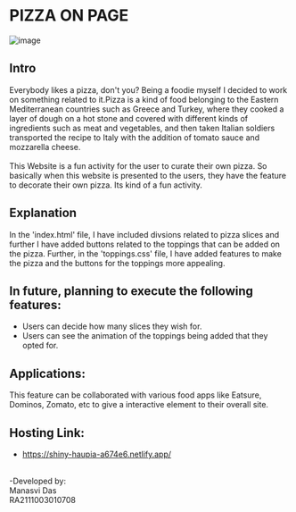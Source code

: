    # PIZZA ON PAGE
![image](https://user-images.githubusercontent.com/91024452/195990673-6f5ca6ad-9c5c-4a95-b910-a95bf1d40f66.png)

## Intro
Everybody likes a pizza, don't you? Being a foodie myself I decided to work on something related to it.Pizza is a kind of food belonging to the Eastern Mediterranean countries such as Greece and Turkey, where they cooked a layer of dough on a hot stone and covered with different kinds of ingredients such as meat and vegetables, and then taken Italian soldiers transported the recipe to Italy with the addition of tomato sauce and mozzarella cheese.\
\
This Website is a fun activity for the user to curate their own pizza. So basically when this website is presented to the users, they have the feature to decorate their own pizza.
Its kind of a fun activity.

## Explanation
In the 'index.html' file, I have included divsions related to pizza slices and further I have added buttons related to the toppings that can be added on the pizza.
 Further, in the 'toppings.css' file, I have added features to make the pizza and the buttons for the toppings more appealing.

## In future, planning to execute the following features:

- Users can decide how many slices they wish for.
- Users can see the animation of the toppings being added that they opted for.


## Applications:
This feature can be collaborated with various food apps like Eatsure, Dominos, Zomato, etc to give a interactive element to their overall site.

## Hosting Link:

- https://shiny-haupia-a674e6.netlify.app/

\
-Developed by:\
Manasvi Das\
RA2111003010708

